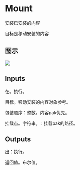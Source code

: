 # Mount

安装已安装的内容

目标是移动安装的内容

## 图示

![]($-20221218-20062118.png)

## Inputs

在。执行。

目标。移动安装的内容对象参考。

包装顺序：整数。内容pak优先。

挂载点。字符串。 : 挂载pak的路径。  

## Outputs

出：执行。

返回值。布尔值。
